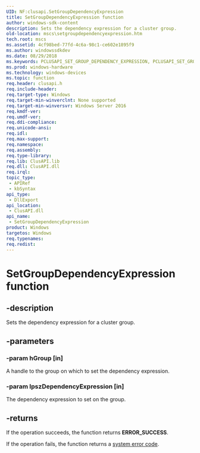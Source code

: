 ```yaml
---
UID: NF:clusapi.SetGroupDependencyExpression
title: SetGroupDependencyExpression function
author: windows-sdk-content
description: Sets the dependency expression for a cluster group.
old-location: mscs\setgroupdependencyexpression.htm
tech.root: mscs
ms.assetid: 4cf98bed-77fd-4c6a-98c1-ce602e1895f9
ms.author: windowssdkdev
ms.date: 08/29/2018
ms.keywords: PCLUSAPI_SET_GROUP_DEPENDENCY_EXPRESSION, PCLUSAPI_SET_GROUP_DEPENDENCY_EXPRESSION function [Failover Cluster], SetGroupDependencyExpression, SetGroupDependencyExpression function [Failover Cluster], clusapi/PCLUSAPI_SET_GROUP_DEPENDENCY_EXPRESSION, clusapi/SetGroupDependencyExpression, mscs.setgroupdependencyexpression
ms.prod: windows-hardware
ms.technology: windows-devices
ms.topic: function
req.header: clusapi.h
req.include-header: 
req.target-type: Windows
req.target-min-winverclnt: None supported
req.target-min-winversvr: Windows Server 2016
req.kmdf-ver: 
req.umdf-ver: 
req.ddi-compliance: 
req.unicode-ansi: 
req.idl: 
req.max-support: 
req.namespace: 
req.assembly: 
req.type-library: 
req.lib: ClusAPI.lib
req.dll: ClusAPI.dll
req.irql: 
topic_type:
 - APIRef
 - kbSyntax
api_type:
 - DllExport
api_location:
 - ClusAPI.dll
api_name:
 - SetGroupDependencyExpression
product: Windows
targetos: Windows
req.typenames: 
req.redist: 
---
```


# SetGroupDependencyExpression function


## -description


Sets the dependency expression for a cluster group.


## -parameters




### -param hGroup [in]

A handle to the group on which to set the dependency expression.


### -param lpszDependencyExpression [in]

The dependency expression to set on the group.


## -returns



If the operation succeeds, the function returns <b>ERROR_SUCCESS</b>.

If the operation fails, 
the function returns a <a href="https://msdn.microsoft.com/4a3a8feb-a05f-4614-8f04-1f507da7e5b7">system error code</a>.




